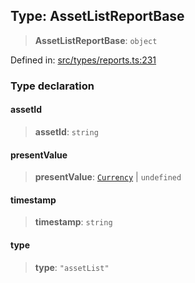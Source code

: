 
## Type: AssetListReportBase

> **AssetListReportBase**: `object`

Defined in: [src/types/reports.ts:231](https://github.com/centrifuge/sdk/blob/53d114090a2f30046959761b9bf8f6f2a6b15867/src/types/reports.ts#L231)

### Type declaration

#### assetId

> **assetId**: `string`

#### presentValue

> **presentValue**: [`Currency`](#class-currency) \| `undefined`

#### timestamp

> **timestamp**: `string`

#### type

> **type**: `"assetList"`
